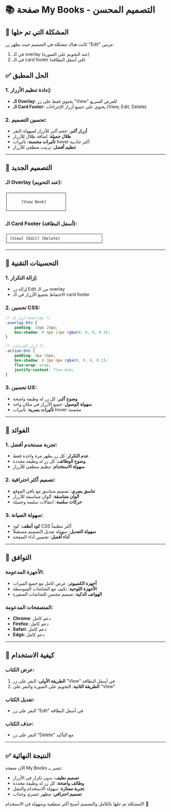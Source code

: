 # 📚 صفحة My Books - التصميم المحسن

## 🎯 **المشكلة التي تم حلها**
كانت هناك مشكلة في التصميم حيث يظهر زر "Edit" مرتين:
1. في الـ overlay (عند التحويم على الصورة)
2. في الـ card footer (في أسفل البطاقة)

## ✅ **الحل المطبق**

### **1. إعادة تنظيم الأزرار:**
- **الـ Overlay**: يحتوي فقط على زر "View" للعرض السريع
- **الـ Card Footer**: يحتوي على جميع أزرار الإجراءات (View, Edit, Delete)

### **2. تحسين التصميم:**
- **أزرار أكبر**: حجم أكبر للأزرار لسهولة النقر
- **ظلال جميلة**: إضافة ظلال للأزرار
- **تأثيرات محسنة**: تأثيرات hover أكثر جاذبية
- **تنظيم أفضل**: ترتيب منطقي للأزرار

---

## 🎨 **التصميم الجديد**

### **الـ Overlay (عند التحويم):**
```
┌─────────────────────────┐
│                         │
│      [View Book]        │
│                         │
└─────────────────────────┘
```

### **الـ Card Footer (أسفل البطاقة):**
```
┌─────────────────────────────────────────┐
│ [View] [Edit] [Delete]                  │
└─────────────────────────────────────────┘
```

---

## 🔧 **التحسينات التقنية**

### **1. إزالة التكرار:**
- إزالة زر Edit من الـ overlay
- الاحتفاظ بجميع الأزرار في الـ card footer

### **2. تحسين CSS:**
```css
/* أزرار الـ overlay */
.overlay-btn {
    padding: 10px 20px;
    box-shadow: 0 4px 12px rgba(0, 0, 0, 0.3);
}

/* أزرار الإجراءات */
.action-btn {
    padding: 8px 16px;
    box-shadow: 0 2px 8px rgba(0, 0, 0, 0.1);
    flex-wrap: wrap;
    justify-content: flex-end;
}
```

### **3. تحسين UX:**
- **وضوح أكبر**: كل زر له وظيفة واضحة
- **سهولة الوصول**: جميع الأزرار في مكان واحد
- **تأثيرات بصرية**: تأثيرات hover محسنة

---

## 🎯 **الفوائد**

### **1. تجربة مستخدم أفضل:**
- **عدم التكرار**: كل زر يظهر مرة واحدة فقط
- **وضوح الوظائف**: كل زر له وظيفة محددة
- **سهولة الاستخدام**: تنظيم منطقي للأزرار

### **2. تصميم أكثر احترافية:**
- **تناسق بصري**: تصميم متناسق مع باقي الموقع
- **ألوان متناسقة**: ألوان متناسقة للأزرار
- **حركات سلسة**: انتقالات سلسة وجميلة

### **3. سهولة الصيانة:**
- **كود أنظف**: كود CSS أكثر تنظيماً
- **سهولة التعديل**: سهولة تعديل التصميم مستقبلاً
- **أداء أفضل**: تحسين أداء الصفحة

---

## 📱 **التوافق**

### **الأجهزة المدعومة:**
- **أجهزة الكمبيوتر**: عرض كامل مع جميع الميزات
- **الأجهزة اللوحية**: تكيف مع الشاشات المتوسطة
- **الهواتف الذكية**: تصميم محسن للشاشات الصغيرة

### **المتصفحات المدعومة:**
- **Chrome**: دعم كامل
- **Firefox**: دعم كامل
- **Safari**: دعم كامل
- **Edge**: دعم كامل

---

## 🚀 **كيفية الاستخدام**

### **عرض الكتاب:**
1. **الطريقة الأولى**: النقر على زر "View" في أسفل البطاقة
2. **الطريقة الثانية**: التحويم على الصورة والنقر على "View"

### **تعديل الكتاب:**
- النقر على زر "Edit" في أسفل البطاقة

### **حذف الكتاب:**
- النقر على زر "Delete" مع التأكيد

---

## ✅ **النتيجة النهائية**

الآن صفحة My Books تتميز بـ:
- **تصميم نظيف**: بدون تكرار في الأزرار
- **وظائف واضحة**: كل زر له وظيفة محددة
- **تجربة ممتازة**: سهولة الاستخدام والتنقل
- **تصميم احترافي**: مظهر عصري وجذاب

المشكلة تم حلها بالكامل والتصميم أصبح أكثر منطقية وسهولة في الاستخدام! 🎉
